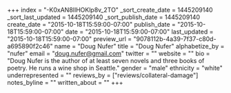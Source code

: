 +++
index = "-K0xAN8lIHOKlp8v_2TO"
_sort_create_date = 1445209140
_sort_last_updated = 1445209140
_sort_publish_date = 1445209140
create_date = "2015-10-18T15:59:00-07:00"
publish_date = "2015-10-18T15:59:00-07:00"
date = "2015-10-18T15:59:00-07:00"
last_updated = "2015-10-18T15:59:00-07:00"
preview_url = "9078112b-4a39-7f37-c80d-a695890f2c46"
name = "Doug Nufer"
title = "Doug Nufer"
alphabetize_by = "nufer"
email = "doug.nufer@gmail.com"
twitter = ""
website = ""
bio = "Doug Nufer is the author of at least seven novels and three books of poetry. He runs a wine shop in Seattle."
gender = "male"
ethnicity = "white"
underrepresented = ""
reviews_by = ["reviews/collateral-damage"]
notes_byline = ""
written_about = ""
+++

